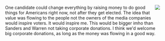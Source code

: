 <img src="http://scripting.com/images/2019/12/24/drummer.png" border="0" align="right">One candidate could change everything by raising money to do good things for Americans right now, not after they get elected. The idea that value was flowing to the people not the owners of the media companies would inspire voters. It would inspire me. This would be bigger imho than Sanders and Warren not taking corporate donations. I think we'd welcome big corporate donations, as long as the money was flowing in a good way.
